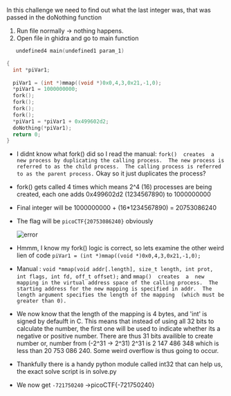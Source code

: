 In this challenge we need to find out what the last integer was, that was passed in the doNothing function

1) Run file normally -> nothing happens.
2) Open file in ghidra and go to main function
   
```c
   undefined4 main(undefined1 param_1)

{
  int *piVar1;
  
  piVar1 = (int *)mmap((void *)0x0,4,3,0x21,-1,0);
  *piVar1 = 1000000000;
  fork();
  fork();
  fork();
  fork();
  *piVar1 = *piVar1 + 0x499602d2;
  doNothing(*piVar1);
  return 0;
}
```
- I didnt know what fork() did  so I read the manual: `fork()  creates  a  new process by duplicating the calling process.  The new process is referred to as the
       child process.  The calling process is referred to as the parent process.` Okay so it just duplicates the process?
- fork() gets called 4 times which means 2^4 (16) processes are being created, each one adds 0x499602d2 (1234567890) to 1000000000
- Final integer will be 1000000000 + (16*1234567890) = 20753086240
  
- The flag will be `picoCTF{20753086240}` obviously
  
  ![error](https://github.com/user-attachments/assets/854b4873-10f6-463a-8cc8-36c92a12beb3)

- Hmmm, I know my fork() logic is correct, so lets examine the other weird lien of code `piVar1 = (int *)mmap((void *)0x0,4,3,0x21,-1,0);`
- Manual : `void *mmap(void addr[.length], size_t length, int prot, int flags,
                  int fd, off_t offset);` and `mmap()  creates  a  new mapping in the virtual address space of the calling process.  The starting address
       for the new mapping is specified in addr.  The length argument specifies the length of the mapping  (which
       must be greater than 0).`
- We now know that the length of the mapping is 4 bytes, and 'int' is signed by defaulft in C. This means that instead of using all 32 bits to calculate the number, the first one will be used to indicate whether its a negative or positive number.
  There are thus 31 bits availible to create number or, number from (-2^31 -> 2^31) 2^31 is 2 147 486 348 which is less than 20 753 086 240. Some weird overflow is thus going to occur.
- Thankfully there is a handy python module called int32 that can help us, the exact solve script is in solve.py
- We now get `-721750240` ->picoCTF{-721750240}

  
